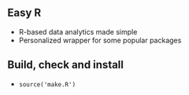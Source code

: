 ## Easy R

 - R-based data analytics made simple
 - Personalized wrapper for some popular packages

## Build, check and install

 - `source('make.R')`
